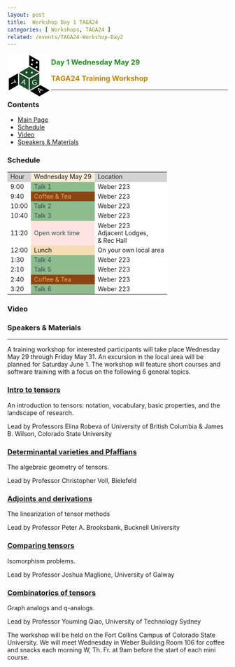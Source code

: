 ```yaml
---
layout: post
title:  Workshop Day 1 TAGA24
categories: [ Workshops, TAGA24 ]
related: /events/TAGA24-Workshop-Day2
---
```


<img src="/uploads/images/TAGA_2024.png" width=100 align="left">
<H3><p style="color:ForestGreen"><i class='fas fa-chalkboard-teacher'></i> Day 1 Wednesday May 29</p>
<p style="color:DarkGoldenRod" >TAGA24 Training Workshop</p></H3>

 
---
### Contents

 * [Main Page](https://thetensor.space/events/TAGA-2024)
 * [Schedule](#schedule)
 * [Video](#video)
 * [Speakers & Materials](#speakers--materials)


### Schedule 
<table>
<tr>
  <td style="background-color:LightGrey">Hour</td>
  <td style="background-color:AntiqueWhite">Wednesday May 29</td>
  <td style="background-color:LightGrey">Location</td>

</tr>


<tr>
  <td style="background-color:White">9:00</td>
  <td style="background-color:DarkSeaGreen;color:DarkSlateGrey">
    <i class='fas fa-chalkboard-teacher'></i>
    Talk 1 <br>
  </td>
  <td style="background-color:White">Weber 223</td>
</tr>

<tr>
  <td style="background-color:White">9:40</td>
  <td style="background-color:SaddleBrown;color:SandyBrown">
  <i class='fas fa-mug-hot'></i>
  Coffee & Tea
  </td>
  <td style="background-color:White">Weber 223</td>
</tr>

<tr>
  <td style="background-color:White">10:00</td>
  <td style="background-color:DarkSeaGreen;color:DarkSlateGrey">
    <i class='fas fa-chalkboard-teacher'></i>
    Talk 2 <br>
  </td>
  <td style="background-color:White">Weber 223</td>
</tr>
<tr>
  <td style="background-color:White">10:40</td>
  <td style="background-color:DarkSeaGreen;color:DarkSlateGrey">
    <i class='fas fa-chalkboard-teacher'></i>
    Talk 3 <br>
  </td>
  <td style="background-color:White">Weber 223</td>
</tr>
<tr>
  <td style="background-color:White">11:20</td>
  <td style="background-color:MistyRose;color:DarkSlateGrey">
    <i class='fas fa-pen'></i><i class='fas fa-eraser'></i>
    Open work time <br/>
  </td>
  <td style="background-color:White">Weber 223<br/> Adjacent Lodges,<br/> & Rec Hall</td>
</tr>
<tr>
  <td style="background-color:White">12:00</td>
  <td style="background-color:Wheat">
  <i class='fas fa-bread-slice'></i>
  Lunch
  </td>
  <td style="background-color:White">On your own local area</td>
</tr>

<tr>
  <td style="background-color:White">1:30</td>
  <td style="background-color:DarkSeaGreen;color:DarkSlateGrey">
    <i class='fas fa-chalkboard-teacher'></i>
    Talk 4
  </td>
  <td style="background-color:White">Weber 223</td>
</tr>
<tr>
  <td style="background-color:White">2:10</td>
  <td style="background-color:DarkSeaGreen;color:DarkSlateGrey">
    <i class='fas fa-chalkboard-teacher'></i>
    Talk 5
  </td>
  <td style="background-color:White">Weber 223</td>
</tr>

<tr>
  <td style="background-color:White">2:40</td>
  <td style="background-color:SaddleBrown;color:SandyBrown">
  <i class='fas fa-mug-hot'></i>
  Coffee & Tea
  </td>
  <td style="background-color:White">Weber 223</td>
</tr>

<tr>
  <td style="background-color:White">3:20</td>
  <td style="background-color:DarkSeaGreen;color:DarkSlateGrey">
    <i class='fas fa-chalkboard-teacher'></i>
    Talk 6
  </td>
  <td style="background-color:White">Weber 223</td>
</tr>


</table>

### Video

### Speakers & Materials

---

A training workshop for interested participants will take place Wednesday May 29 through Friday May 31.  An excursion in the local area will be planned for Saturday June 1.  The workshop will feature short courses and software training with a focus on the following 6 general topics.  


### [Intro to tensors](/events/Intro-to-tensors)
An introduction to tensors: notation, vocabulary, basic properties, and the landscape of research.  

Lead by Professors Elina Robeva of University of British Columbia & James B. Wilson, Colorado State University

### [Determinantal varieties and Pfaffians](/events/Determinantal-varieties-and-Pfaffians)
The algebraic geometry of tensors.  

Lead by Professor Christopher Voll, Bielefeld

### [Adjoints and derivations](/events/Adjoints-and-derivations)
The linearization of tensor methods

Lead by Professor Peter A. Brooksbank, Bucknell University 

### [Comparing tensors](/events/Comparing-tensors)
Isomorphism problems.

Lead by Professor Joshua Maglione, University of Galway

### [Combinatorics of tensors](/events/Combinatorics-of-tensors)
Graph analogs and q-analogs.  

Lead by Professor Youming Qiao, University of Technology Sydney

<!-- ### Tensors in statistics and Data Science
Lead by industry representatives -->

The workshop will be held on the Fort Collins Campus of Colorado State University.  We will meet Wednesday in Weber Building Room 106 for coffee and snacks each morning W, Th. Fr. at 9am before the start of each mini course.


